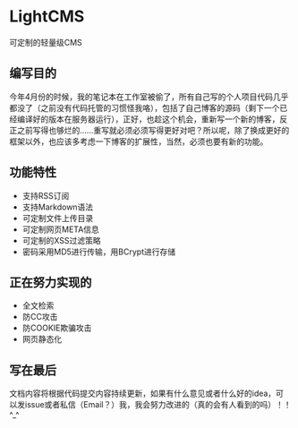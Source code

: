 # LightCMS

可定制的轻量级CMS

## 编写目的

今年4月份的时候，我的笔记本在工作室被偷了，所有自己写的个人项目代码几乎都没了（之前没有代码托管的习惯怪我咯），包括了自己博客的源码（剩下一个已经编译好的版本在服务器运行），正好，也趁这个机会，重新写一个新的博客，反正之前写得也够烂的……重写就必须必须写得更好对吧？所以呢，除了换成更好的框架以外，也应该多考虑一下博客的扩展性，当然，必须也要有新的功能。

## 功能特性

* 支持RSS订阅
* 支持Markdown语法
* 可定制文件上传目录
* 可定制网页META信息
* 可定制的XSS过滤策略
* 密码采用MD5进行传输，用BCrypt进行存储

## 正在努力实现的

* 全文检索
* 防CC攻击
* 防COOKIE欺骗攻击
* 网页静态化

## 写在最后

文档内容将根据代码提交内容持续更新，如果有什么意见或者什么好的idea，可以发issue或者私信（Email？）我，我会努力改进的（真的会有人看到的吗）！！^_^